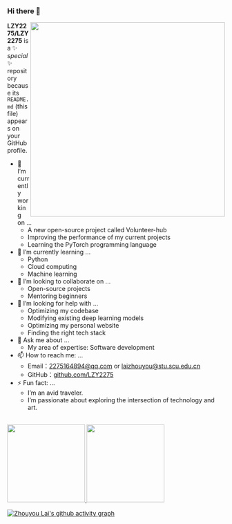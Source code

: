 ### Hi there 👋
<img align='right' src="https://github.com/lzy2275/lzy2275/assets/103497254/77ec236d-96b9-4d49-91dd-5483703eb71d" width="450">


**LZY2275/LZY2275** is a ✨ _special_ ✨ repository because its `README.md` (this file) appears on your GitHub profile.

- 🔭 I’m currently working on ...
  - A new open-source project called Volunteer-hub
  - Improving the performance of my current projects
  - Learning the PyTorch programming language
- 🌱 I’m currently learning ...
  - Python
  - Cloud computing
  - Machine learning
- 👯 I’m looking to collaborate on ...
  - Open-source projects
  - Mentoring beginners
- 🤔 I’m looking for help with ...
  - Optimizing my codebase
  - Modifying existing deep learning models
  - Optimizing my personal website
  - Finding the right tech stack
- 💬 Ask me about ...
  - My area of expertise: Software development
- 📫 How to reach me: ...
  - Email：2275164894@qq.com or laizhouyou@stu.scu.edu.cn
  - GitHub：[github.com/LZY2275](https://github.com/LZY2275/LZY2275)
- ⚡ Fun fact: ...
  - I’m an avid traveler.
  - I’m passionate about exploring the intersection of technology and art.

<br/>
<a href="https://github.com/lzy2275">
  <img height="180em" src="https://github-readme-stats.vercel.app/api?username=lzy2275&include_all_commits=true&hide=issues&count_private=true&show_icons=true&rank_icon=github&bg_color=45,8ecda7,839ece&title_color=fff&text_color=fff&icon_color=fff" />
  <img height="180em" src="https://github-readme-stats.vercel.app/api/top-langs/?username=lzy2275&show_icons=true&layout=compact&bg_color=45,839ece,8ecda7&title_color=fff&text_color=fff&icon_color=fff" />
</a>
<br/>

[![Zhouyou Lai's github activity graph](https://github-readme-activity-graph.vercel.app/graph?username=lzy2275&theme=github-compact)](https://github.com/ashutosh00710/github-readme-activity-graph)
